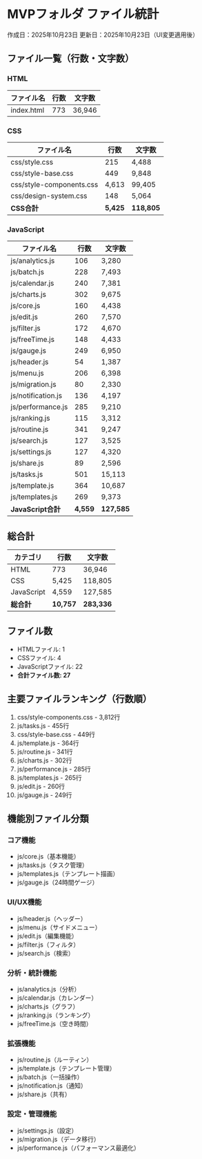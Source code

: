 # MVPフォルダ ファイル統計

作成日：2025年10月23日
更新日：2025年10月23日（UI変更適用後）

## ファイル一覧（行数・文字数）

### HTML

| ファイル名 | 行数 | 文字数 |
|----------|------|--------|
| index.html | 773 | 36,946 |

### CSS

| ファイル名 | 行数 | 文字数 |
|----------|------|--------|
| css/style.css | 215 | 4,488 |
| css/style-base.css | 449 | 9,848 |
| css/style-components.css | 4,613 | 99,405 |
| css/design-system.css | 148 | 5,064 |
| **CSS合計** | **5,425** | **118,805** |

### JavaScript

| ファイル名 | 行数 | 文字数 |
|----------|------|--------|
| js/analytics.js | 106 | 3,280 |
| js/batch.js | 228 | 7,493 |
| js/calendar.js | 240 | 7,381 |
| js/charts.js | 302 | 9,675 |
| js/core.js | 160 | 4,438 |
| js/edit.js | 260 | 7,570 |
| js/filter.js | 172 | 4,670 |
| js/freeTime.js | 148 | 4,433 |
| js/gauge.js | 249 | 6,950 |
| js/header.js | 54 | 1,387 |
| js/menu.js | 206 | 6,398 |
| js/migration.js | 80 | 2,330 |
| js/notification.js | 136 | 4,197 |
| js/performance.js | 285 | 9,210 |
| js/ranking.js | 115 | 3,312 |
| js/routine.js | 341 | 9,247 |
| js/search.js | 127 | 3,525 |
| js/settings.js | 127 | 4,320 |
| js/share.js | 89 | 2,596 |
| js/tasks.js | 501 | 15,113 |
| js/template.js | 364 | 10,687 |
| js/templates.js | 269 | 9,373 |
| **JavaScript合計** | **4,559** | **127,585** |

## 総合計

| カテゴリ | 行数 | 文字数 |
|----------|------|--------|
| HTML | 773 | 36,946 |
| CSS | 5,425 | 118,805 |
| JavaScript | 4,559 | 127,585 |
| **総合計** | **10,757** | **283,336** |

## ファイル数

- HTMLファイル: 1
- CSSファイル: 4
- JavaScriptファイル: 22
- **合計ファイル数: 27**

## 主要ファイルランキング（行数順）

1. css/style-components.css - 3,812行
2. js/tasks.js - 455行
3. css/style-base.css - 449行
4. js/template.js - 364行
5. js/routine.js - 341行
6. js/charts.js - 302行
7. js/performance.js - 285行
8. js/templates.js - 265行
9. js/edit.js - 260行
10. js/gauge.js - 249行

## 機能別ファイル分類

### コア機能
- js/core.js（基本機能）
- js/tasks.js（タスク管理）
- js/templates.js（テンプレート描画）
- js/gauge.js（24時間ゲージ）

### UI/UX機能
- js/header.js（ヘッダー）
- js/menu.js（サイドメニュー）
- js/edit.js（編集機能）
- js/filter.js（フィルタ）
- js/search.js（検索）

### 分析・統計機能
- js/analytics.js（分析）
- js/calendar.js（カレンダー）
- js/charts.js（グラフ）
- js/ranking.js（ランキング）
- js/freeTime.js（空き時間）

### 拡張機能
- js/routine.js（ルーティン）
- js/template.js（テンプレート管理）
- js/batch.js（一括操作）
- js/notification.js（通知）
- js/share.js（共有）

### 設定・管理機能
- js/settings.js（設定）
- js/migration.js（データ移行）
- js/performance.js（パフォーマンス最適化）
